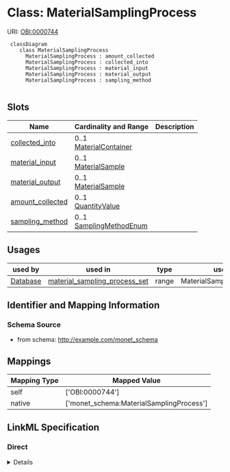 # Class: MaterialSamplingProcess




URI: [OBI:0000744](http://purl.obolibrary.org/obo/OBI_0000744)




```mermaid
 classDiagram
    class MaterialSamplingProcess
      MaterialSamplingProcess : amount_collected
      MaterialSamplingProcess : collected_into
      MaterialSamplingProcess : material_input
      MaterialSamplingProcess : material_output
      MaterialSamplingProcess : sampling_method
      
```




<!-- no inheritance hierarchy -->


## Slots

| Name | Cardinality and Range  | Description  |
| ---  | ---  | --- |
| [collected_into](collected_into.md) | 0..1 <br/> [MaterialContainer](MaterialContainer.md)  |   |
| [material_input](material_input.md) | 0..1 <br/> [MaterialSample](MaterialSample.md)  |   |
| [material_output](material_output.md) | 0..1 <br/> [MaterialSample](MaterialSample.md)  |   |
| [amount_collected](amount_collected.md) | 0..1 <br/> [QuantityValue](QuantityValue.md)  |   |
| [sampling_method](sampling_method.md) | 0..1 <br/> [SamplingMethodEnum](SamplingMethodEnum.md)  |   |


## Usages


| used by | used in | type | used |
| ---  | --- | --- | --- |
| [Database](Database.md) | [material_sampling_process_set](material_sampling_process_set.md) | range | MaterialSamplingProcess |



## Identifier and Mapping Information







### Schema Source


* from schema: http://example.com/monet_schema







## Mappings

| Mapping Type | Mapped Value |
| ---  | ---  |
| self | ['OBI:0000744'] |
| native | ['monet_schema:MaterialSamplingProcess'] |


## LinkML Specification

<!-- TODO: investigate https://stackoverflow.com/questions/37606292/how-to-create-tabbed-code-blocks-in-mkdocs-or-sphinx -->

### Direct

<details>
```yaml
name: MaterialSamplingProcess
title: Material sampling process
from_schema: http://example.com/monet_schema
aliases:
- weighing-activity
rank: 1000
slots:
- collected_into
- material_input
- material_output
- amount_collected
- sampling_method
class_uri: OBI:0000744

```
</details>

### Induced

<details>
```yaml
name: MaterialSamplingProcess
title: Material sampling process
from_schema: http://example.com/monet_schema
aliases:
- weighing-activity
rank: 1000
attributes:
  collected_into:
    name: collected_into
    title: collected into
    from_schema: http://example.com/monet_schema
    aliases:
    - weighing-activity.contanier
    rank: 1000
    alias: collected_into
    owner: MaterialSamplingProcess
    domain_of:
    - MaterialSamplingProcess
    range: MaterialContainer
    inlined: true
  material_input:
    name: material_input
    title: material input
    examples:
    - value: somextract:6
    - value: soil:1
    from_schema: http://example.com/monet_schema
    aliases:
    - weighing-activity.source_material
    rank: 1000
    alias: material_input
    owner: MaterialSamplingProcess
    domain_of:
    - DissolvingProcess
    - MaterialSamplingProcess
    - ReactionActivity
    range: MaterialSample
  material_output:
    name: material_output
    title: material output
    examples:
    - value: somextract:7
    - value: somextract:6
    from_schema: http://example.com/monet_schema
    aliases:
    - weighing-activity.id
    rank: 1000
    alias: material_output
    owner: MaterialSamplingProcess
    domain_of:
    - DissolvingProcess
    - MaterialSamplingProcess
    - ReactionActivity
    range: MaterialSample
  amount_collected:
    name: amount_collected
    title: amount collected
    from_schema: http://example.com/monet_schema
    aliases:
    - weighing-activity.weight
    rank: 1000
    alias: amount_collected
    owner: MaterialSamplingProcess
    domain_of:
    - MaterialSamplingProcess
    range: QuantityValue
    inlined: true
  sampling_method:
    name: sampling_method
    title: sampling method
    from_schema: http://example.com/monet_schema
    rank: 1000
    alias: sampling_method
    owner: MaterialSamplingProcess
    domain_of:
    - MaterialSamplingProcess
    range: SamplingMethodEnum
class_uri: OBI:0000744

```
</details>